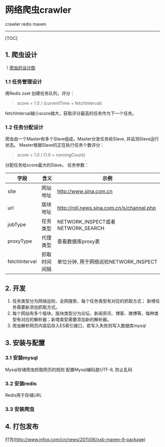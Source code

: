 网络爬虫crawler
=======


crawler redis maven

---


[TOC]
## 1. 爬虫设计
！[爬虫的设计图]()
### 1.1 任务管理设计
用Redis zset 创建任务队列，评分：
> score = 1.0 / (currentTime + fetchInterval)

fetchInterval越小score越大，获取评分最高的任务作为下一个任务。

### 1.2 任务分配设计
爬虫由一个Master和多个Slave组成，Master分发任务给Slave, 并监测Slave运行状态。
Master根据Slave的正在执行任务个数评分：
> score = 1.0 / (1.0 + runningCount)

分配任务给score最大的Slave。
任务参数：

字段      | 含义    |示例
----------|---------|-------
site    |网站地址   |http://www.sina.com.cn
url     |版块地址   |http://roll.news.sina.com.cn/s/channel.php
jobType |任务类型   |NETWORK_INSPECT或者NETWORK_SEARCH
proxyType   |代理类型   |查看数据库proxy表
fetchInterval   |抓取时间间隔 |单位分钟, 用于网络巡检NETWORK_INSPECT

## 2. 开发

 1. 任务类型分为网络巡检、全网搜索，每个任务类型有对应的抓取方式； 新增任务需要新添加抓取方式。
 2. 每个网站有多个版块，版块类型分为论坛、新闻资讯、博客、微博等，每种类型有对应的解析器；新增类型需要添加新的解析器。
 3. 爬虫解析网页内容后存入ES索引接口，若写入失败则写入数据库mysql

## 3. 安装与配置

### 3.1 安装mysql
Mysql存储爬虫抓取网页的规则
配置Mysql编码是UTF-8, 防止乱码
### 3.2 安装redis
Redis用于存储URL
### 3.3 安装爬虫



## 4. 打包发布
打包(http://www.infoq.com/cn/news/2011/06/xxb-maven-9-package)





